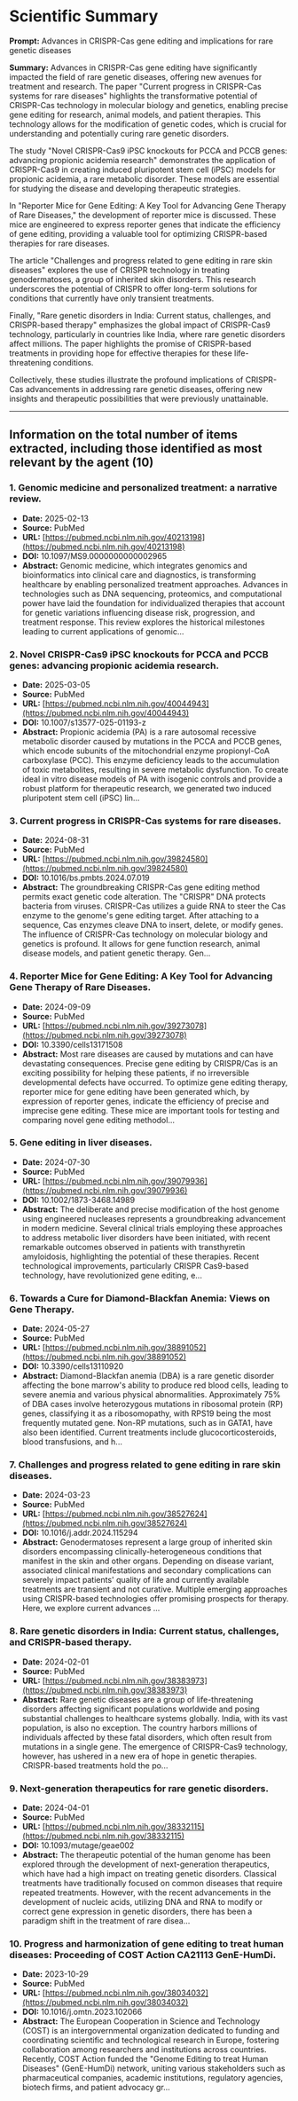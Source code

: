 # Scientific Summary

**Prompt:** Advances in CRISPR-Cas gene editing and implications for rare genetic diseases

**Summary:**
Advances in CRISPR-Cas gene editing have significantly impacted the field of rare genetic diseases, offering new avenues for treatment and research. The paper "Current progress in CRISPR-Cas systems for rare diseases" highlights the transformative potential of CRISPR-Cas technology in molecular biology and genetics, enabling precise gene editing for research, animal models, and patient therapies. This technology allows for the modification of genetic codes, which is crucial for understanding and potentially curing rare genetic disorders.

The study "Novel CRISPR-Cas9 iPSC knockouts for PCCA and PCCB genes: advancing propionic acidemia research" demonstrates the application of CRISPR-Cas9 in creating induced pluripotent stem cell (iPSC) models for propionic acidemia, a rare metabolic disorder. These models are essential for studying the disease and developing therapeutic strategies.

In "Reporter Mice for Gene Editing: A Key Tool for Advancing Gene Therapy of Rare Diseases," the development of reporter mice is discussed. These mice are engineered to express reporter genes that indicate the efficiency of gene editing, providing a valuable tool for optimizing CRISPR-based therapies for rare diseases.

The article "Challenges and progress related to gene editing in rare skin diseases" explores the use of CRISPR technology in treating genodermatoses, a group of inherited skin disorders. This research underscores the potential of CRISPR to offer long-term solutions for conditions that currently have only transient treatments.

Finally, "Rare genetic disorders in India: Current status, challenges, and CRISPR-based therapy" emphasizes the global impact of CRISPR-Cas9 technology, particularly in countries like India, where rare genetic disorders affect millions. The paper highlights the promise of CRISPR-based treatments in providing hope for effective therapies for these life-threatening conditions.

Collectively, these studies illustrate the profound implications of CRISPR-Cas advancements in addressing rare genetic diseases, offering new insights and therapeutic possibilities that were previously unattainable.

---

## Information on the total number of items extracted, including those identified as most relevant by the agent (10)

### 1. Genomic medicine and personalized treatment: a narrative review.
- **Date:** 2025-02-13
- **Source:** PubMed
- **URL:** [https://pubmed.ncbi.nlm.nih.gov/40213198](https://pubmed.ncbi.nlm.nih.gov/40213198)
- **DOI:** 10.1097/MS9.0000000000002965
- **Abstract:** Genomic medicine, which integrates genomics and bioinformatics into clinical care and diagnostics, is transforming healthcare by enabling personalized treatment approaches. Advances in technologies such as DNA sequencing, proteomics, and computational power have laid the foundation for individualized therapies that account for genetic variations influencing disease risk, progression, and treatment response. This review explores the historical milestones leading to current applications of genomic...

### 2. Novel CRISPR-Cas9 iPSC knockouts for PCCA and PCCB genes: advancing propionic acidemia research.
- **Date:** 2025-03-05
- **Source:** PubMed
- **URL:** [https://pubmed.ncbi.nlm.nih.gov/40044943](https://pubmed.ncbi.nlm.nih.gov/40044943)
- **DOI:** 10.1007/s13577-025-01193-z
- **Abstract:** Propionic acidemia (PA) is a rare autosomal recessive metabolic disorder caused by mutations in the PCCA and PCCB genes, which encode subunits of the mitochondrial enzyme propionyl-CoA carboxylase (PCC). This enzyme deficiency leads to the accumulation of toxic metabolites, resulting in severe metabolic dysfunction. To create ideal in vitro disease models of PA with isogenic controls and provide a robust platform for therapeutic research, we generated two induced pluripotent stem cell (iPSC) lin...

### 3. Current progress in CRISPR-Cas systems for rare diseases.
- **Date:** 2024-08-31
- **Source:** PubMed
- **URL:** [https://pubmed.ncbi.nlm.nih.gov/39824580](https://pubmed.ncbi.nlm.nih.gov/39824580)
- **DOI:** 10.1016/bs.pmbts.2024.07.019
- **Abstract:** The groundbreaking CRISPR-Cas gene editing method permits exact genetic code alteration. The "CRISPR" DNA protects bacteria from viruses. CRISPR-Cas utilizes a guide RNA to steer the Cas enzyme to the genome's gene editing target. After attaching to a sequence, Cas enzymes cleave DNA to insert, delete, or modify genes. The influence of CRISPR-Cas technology on molecular biology and genetics is profound. It allows for gene function research, animal disease models, and patient genetic therapy. Gen...

### 4. Reporter Mice for Gene Editing: A Key Tool for Advancing Gene Therapy of Rare Diseases.
- **Date:** 2024-09-09
- **Source:** PubMed
- **URL:** [https://pubmed.ncbi.nlm.nih.gov/39273078](https://pubmed.ncbi.nlm.nih.gov/39273078)
- **DOI:** 10.3390/cells13171508
- **Abstract:** Most rare diseases are caused by mutations and can have devastating consequences. Precise gene editing by CRISPR/Cas is an exciting possibility for helping these patients, if no irreversible developmental defects have occurred. To optimize gene editing therapy, reporter mice for gene editing have been generated which, by expression of reporter genes, indicate the efficiency of precise and imprecise gene editing. These mice are important tools for testing and comparing novel gene editing methodol...

### 5. Gene editing in liver diseases.
- **Date:** 2024-07-30
- **Source:** PubMed
- **URL:** [https://pubmed.ncbi.nlm.nih.gov/39079936](https://pubmed.ncbi.nlm.nih.gov/39079936)
- **DOI:** 10.1002/1873-3468.14989
- **Abstract:** The deliberate and precise modification of the host genome using engineered nucleases represents a groundbreaking advancement in modern medicine. Several clinical trials employing these approaches to address metabolic liver disorders have been initiated, with recent remarkable outcomes observed in patients with transthyretin amyloidosis, highlighting the potential of these therapies. Recent technological improvements, particularly CRISPR Cas9-based technology, have revolutionized gene editing, e...

### 6. Towards a Cure for Diamond-Blackfan Anemia: Views on Gene Therapy.
- **Date:** 2024-05-27
- **Source:** PubMed
- **URL:** [https://pubmed.ncbi.nlm.nih.gov/38891052](https://pubmed.ncbi.nlm.nih.gov/38891052)
- **DOI:** 10.3390/cells13110920
- **Abstract:** Diamond-Blackfan anemia (DBA) is a rare genetic disorder affecting the bone marrow's ability to produce red blood cells, leading to severe anemia and various physical abnormalities. Approximately 75% of DBA cases involve heterozygous mutations in ribosomal protein (RP) genes, classifying it as a ribosomopathy, with RPS19 being the most frequently mutated gene. Non-RP mutations, such as in GATA1, have also been identified. Current treatments include glucocorticosteroids, blood transfusions, and h...

### 7. Challenges and progress related to gene editing in rare skin diseases.
- **Date:** 2024-03-23
- **Source:** PubMed
- **URL:** [https://pubmed.ncbi.nlm.nih.gov/38527624](https://pubmed.ncbi.nlm.nih.gov/38527624)
- **DOI:** 10.1016/j.addr.2024.115294
- **Abstract:** Genodermatoses represent a large group of inherited skin disorders encompassing clinically-heterogeneous conditions that manifest in the skin and other organs. Depending on disease variant, associated clinical manifestations and secondary complications can severely impact patients' quality of life and currently available treatments are transient and not curative. Multiple emerging approaches using CRISPR-based technologies offer promising prospects for therapy. Here, we explore current advances ...

### 8. Rare genetic disorders in India: Current status, challenges, and CRISPR-based therapy.
- **Date:** 2024-02-01
- **Source:** PubMed
- **URL:** [https://pubmed.ncbi.nlm.nih.gov/38383973](https://pubmed.ncbi.nlm.nih.gov/38383973)
- **Abstract:** Rare genetic diseases are a group of life-threatening disorders affecting significant populations worldwide and posing substantial challenges to healthcare systems globally. India, with its vast population, is also no exception. The country harbors millions of individuals affected by these fatal disorders, which often result from mutations in a single gene. The emergence of CRISPR-Cas9 technology, however, has ushered in a new era of hope in genetic therapies. CRISPR-based treatments hold the po...

### 9. Next-generation therapeutics for rare genetic disorders.
- **Date:** 2024-04-01
- **Source:** PubMed
- **URL:** [https://pubmed.ncbi.nlm.nih.gov/38332115](https://pubmed.ncbi.nlm.nih.gov/38332115)
- **DOI:** 10.1093/mutage/geae002
- **Abstract:** The therapeutic potential of the human genome has been explored through the development of next-generation therapeutics, which have had a high impact on treating genetic disorders. Classical treatments have traditionally focused on common diseases that require repeated treatments. However, with the recent advancements in the development of nucleic acids, utilizing DNA and RNA to modify or correct gene expression in genetic disorders, there has been a paradigm shift in the treatment of rare disea...

### 10. Progress and harmonization of gene editing to treat human diseases: Proceeding of COST Action CA21113 GenE-HumDi.
- **Date:** 2023-10-29
- **Source:** PubMed
- **URL:** [https://pubmed.ncbi.nlm.nih.gov/38034032](https://pubmed.ncbi.nlm.nih.gov/38034032)
- **DOI:** 10.1016/j.omtn.2023.102066
- **Abstract:** The European Cooperation in Science and Technology (COST) is an intergovernmental organization dedicated to funding and coordinating scientific and technological research in Europe, fostering collaboration among researchers and institutions across countries. Recently, COST Action funded the "Genome Editing to treat Human Diseases" (GenE-HumDi) network, uniting various stakeholders such as pharmaceutical companies, academic institutions, regulatory agencies, biotech firms, and patient advocacy gr...
